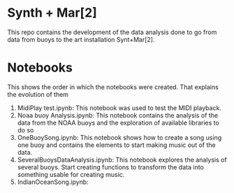 # Synth + Mar[2]

This repo contains the development of the data analysis done to go from data from buoys to the art installation Synt+Mar[2].


# Notebooks

This shows the order in which the notebooks were created. That explains the evolution of them

1. MidiPlay test.ipynb: This notebook was used to test the MIDI playback.
2. Noaa buoy Analysis.ipynb: This notebook contains the analysis of the data from the NOAA buoys and the exploration of available libraries to do so
3. OneBuoySong.ipynb: This notebook shows how to create a song using one buoy and contains the elements to start making music out of the data.
4. SeveralBuoysDataAnalysis.ipynb: This notebook explores the analysis of several buoys. Start creating functions to transform the data into something usable for creating music.
5.  IndianOceanSong.ipynb: 